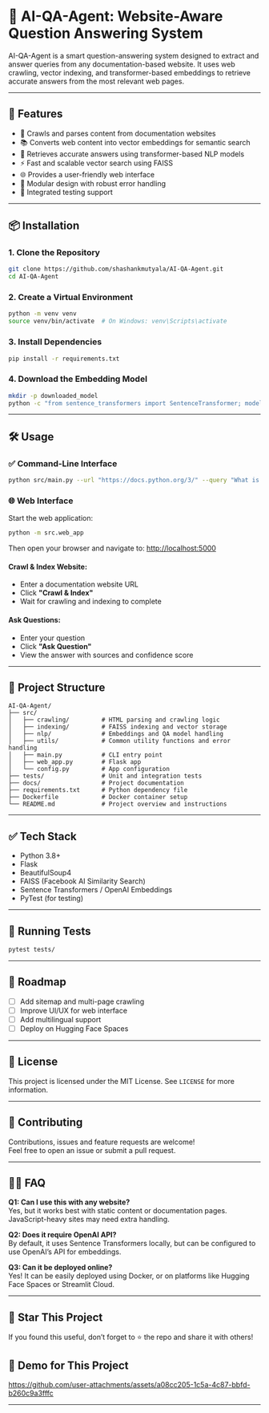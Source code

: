 # 🧠 AI-QA-Agent: Website-Aware Question Answering System

AI-QA-Agent is a smart question-answering system designed to extract and answer queries from any documentation-based website. It uses web crawling, vector indexing, and transformer-based embeddings to retrieve accurate answers from the most relevant web pages.

---

## 🚀 Features

- 🔎 Crawls and parses content from documentation websites  
- 📚 Converts web content into vector embeddings for semantic search  
- 🧠 Retrieves accurate answers using transformer-based NLP models  
- ⚡ Fast and scalable vector search using FAISS  
- 🌐 Provides a user-friendly web interface  
- 🔧 Modular design with robust error handling  
- 🧪 Integrated testing support  

---

## 📦 Installation

### 1. Clone the Repository
```bash
git clone https://github.com/shashankmutyala/AI-QA-Agent.git
cd AI-QA-Agent
```

### 2. Create a Virtual Environment
```bash
python -m venv venv
source venv/bin/activate  # On Windows: venv\Scripts\activate
```

### 3. Install Dependencies
```bash
pip install -r requirements.txt
```

### 4. Download the Embedding Model
```bash
mkdir -p downloaded_model
python -c "from sentence_transformers import SentenceTransformer; model = SentenceTransformer('all-MiniLM-L6-v2'); model.save('downloaded_model')"
```

---

## 🛠️ Usage

### ✅ Command-Line Interface
```bash
python src/main.py --url "https://docs.python.org/3/" --query "What is a generator?"
```

### 🌐 Web Interface

Start the web application:
```bash
python -m src.web_app
```

Then open your browser and navigate to: [http://localhost:5000](http://localhost:5000)

#### Crawl & Index Website:
- Enter a documentation website URL  
- Click **"Crawl & Index"**  
- Wait for crawling and indexing to complete  

#### Ask Questions:
- Enter your question  
- Click **"Ask Question"**  
- View the answer with sources and confidence score  

---

## 📁 Project Structure

```
AI-QA-Agent/
├── src/
│   ├── crawling/         # HTML parsing and crawling logic
│   ├── indexing/         # FAISS indexing and vector storage
│   ├── nlp/              # Embeddings and QA model handling
│   ├── utils/            # Common utility functions and error handling
│   ├── main.py           # CLI entry point
│   ├── web_app.py        # Flask app
│   └── config.py         # App configuration
├── tests/                # Unit and integration tests
├── docs/                 # Project documentation
├── requirements.txt      # Python dependency file
├── Dockerfile            # Docker container setup
└── README.md             # Project overview and instructions
```

---

## ✅ Tech Stack

- Python 3.8+  
- Flask  
- BeautifulSoup4  
- FAISS (Facebook AI Similarity Search)  
- Sentence Transformers / OpenAI Embeddings  
- PyTest (for testing)  

---

## 🧪 Running Tests

```bash
pytest tests/
```

---

## 📌 Roadmap

- [ ] Add sitemap and multi-page crawling  
- [ ] Improve UI/UX for web interface  
- [ ] Add multilingual support  
- [ ] Deploy on Hugging Face Spaces  

---

## 📄 License

This project is licensed under the MIT License. See `LICENSE` for more information.

---

## 🤝 Contributing

Contributions, issues and feature requests are welcome!  
Feel free to open an issue or submit a pull request.

---

## 🙋‍♂️ FAQ

**Q1: Can I use this with any website?**  
Yes, but it works best with static content or documentation pages. JavaScript-heavy sites may need extra handling.

**Q2: Does it require OpenAI API?**  
By default, it uses Sentence Transformers locally, but can be configured to use OpenAI’s API for embeddings.

**Q3: Can it be deployed online?**  
Yes! It can be easily deployed using Docker, or on platforms like Hugging Face Spaces or Streamlit Cloud.

---

## 🌟 Star This Project

If you found this useful, don’t forget to ⭐ the repo and share it with others!

## 🌟 Demo for This Project




https://github.com/user-attachments/assets/a08cc205-1c5a-4c87-bbfd-b260c9a3fffc


---
